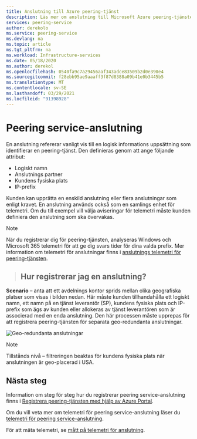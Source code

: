 ```yaml
---
title: Anslutning till Azure peering-tjänst
description: Läs mer om anslutning till Microsoft Azure peering-tjänsten
services: peering-service
author: derekolo
ms.service: peering-service
ms.devlang: na
ms.topic: article
ms.tgt_pltfrm: na
ms.workload: Infrastructure-services
ms.date: 05/18/2020
ms.author: derekol
ms.openlocfilehash: 0540fa9c7a29456aaf343adce83509b2d0e390e4
ms.sourcegitcommit: f28ebb95ae9aaaff3f87d8388a09b41e0b3445b5
ms.translationtype: MT
ms.contentlocale: sv-SE
ms.lasthandoff: 03/29/2021
ms.locfileid: "91398928"
---
```

# <a name="peering-service-connection"></a>Peering service-anslutning

En anslutning refererar vanligt vis till en logisk informations uppsättning som identifierar en peering-tjänst. Den definieras genom att ange följande attribut:

- Logiskt namn
- Anslutnings partner
- Kundens fysiska plats
- IP-prefix

Kunden kan upprätta en enskild anslutning eller flera anslutningar som enligt kravet. En anslutning används också som en samlings enhet för telemetri. Om du till exempel vill välja aviseringar för telemetri måste kunden definiera den anslutning som ska övervakas.

> [!Note]
> När du registrerar dig för peering-tjänsten, analyseras Windows och Microsoft 365 telemetri för att ge dig svars tider för dina valda prefix.
>Mer information om telemetri för anslutningar finns i [anslutnings telemetri för peering-tjänsten](connection-telemetry.md).
>

>## <a name="how-to-register-a-connection"></a>Hur registrerar jag en anslutning?

**Scenario** – anta att ett avdelnings kontor sprids mellan olika geografiska platser som visas i bilden nedan. Här måste kunden tillhandahålla ett logiskt namn, ett namn på en tjänst leverantör (SP), kundens fysiska plats och IP-prefix som ägs av kunden eller allokeras av tjänst leverantören som är associerad med en enda anslutning. Den här processen måste upprepas för att registrera peering-tjänsten för separata geo-redundanta anslutningar.

![Geo-redundanta anslutningar](./media/peering-service-connection/peering-service-connections.png)

> [!Note]
> Tillstånds nivå – filtreringen beaktas för kundens fysiska plats när anslutningen är geo-placerad i USA.
>

## <a name="next-steps"></a>Nästa steg

Information om steg för steg hur du registrerar peering service-anslutning finns i [Registrera peering-tjänsten med hjälp av Azure Portal](azure-portal.md).

Om du vill veta mer om telemetri för peering service-anslutning läser du [telemetri för peering service-anslutning](connection-telemetry.md).

För att mäta telemetri, se [mått på telemetri för anslutning](measure-connection-telemetry.md).
